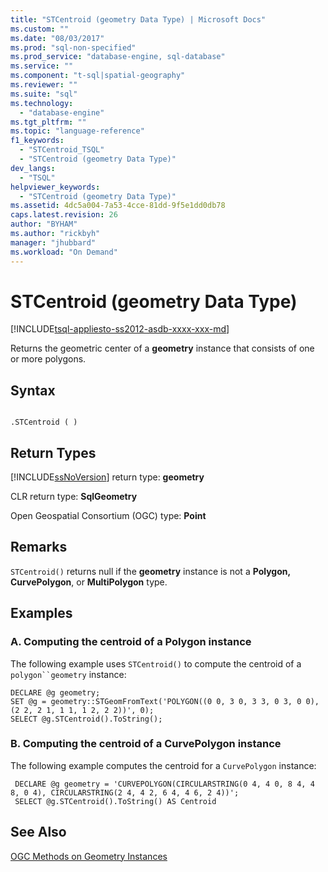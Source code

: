 ```yaml
---
title: "STCentroid (geometry Data Type) | Microsoft Docs"
ms.custom: ""
ms.date: "08/03/2017"
ms.prod: "sql-non-specified"
ms.prod_service: "database-engine, sql-database"
ms.service: ""
ms.component: "t-sql|spatial-geography"
ms.reviewer: ""
ms.suite: "sql"
ms.technology: 
  - "database-engine"
ms.tgt_pltfrm: ""
ms.topic: "language-reference"
f1_keywords: 
  - "STCentroid_TSQL"
  - "STCentroid (geometry Data Type)"
dev_langs: 
  - "TSQL"
helpviewer_keywords: 
  - "STCentroid (geometry Data Type)"
ms.assetid: 4dc5a004-7a53-4cce-81dd-9f5e1dd0db78
caps.latest.revision: 26
author: "BYHAM"
ms.author: "rickbyh"
manager: "jhubbard"
ms.workload: "On Demand"
---
```

# STCentroid (geometry Data Type)
[!INCLUDE[tsql-appliesto-ss2012-asdb-xxxx-xxx-md](../../includes/tsql-appliesto-ss2012-asdb-xxxx-xxx-md.md)]

Returns the geometric center of a **geometry** instance that consists of one or more polygons.
  
## Syntax  
  
```  
  
.STCentroid ( )  
```  
  
## Return Types  
 [!INCLUDE[ssNoVersion](../../includes/ssnoversion-md.md)] return type: **geometry**  
  
 CLR return type: **SqlGeometry**  
  
 Open Geospatial Consortium (OGC) type: **Point**  
  
## Remarks  
 `STCentroid()` returns null if the **geometry** instance is not a **Polygon, CurvePolygon**, or **MultiPolygon** type.  
  
## Examples  
  
### A. Computing the centroid of a Polygon instance  
 The following example uses `STCentroid()` to compute the centroid of a `polygon``geometry` instance:  
  
```  
DECLARE @g geometry;  
SET @g = geometry::STGeomFromText('POLYGON((0 0, 3 0, 3 3, 0 3, 0 0),(2 2, 2 1, 1 1, 1 2, 2 2))', 0);  
SELECT @g.STCentroid().ToString();  
```  
  
### B. Computing the centroid of a CurvePolygon instance  
 The following example computes the centroid for a `CurvePolygon` instance:  
  
```
 DECLARE @g geometry = 'CURVEPOLYGON(CIRCULARSTRING(0 4, 4 0, 8 4, 4 8, 0 4), CIRCULARSTRING(2 4, 4 2, 6 4, 4 6, 2 4))';  
 SELECT @g.STCentroid().ToString() AS Centroid
 ```  
  
## See Also  
 [OGC Methods on Geometry Instances](../../t-sql/spatial-geometry/ogc-methods-on-geometry-instances.md)  
  
  

